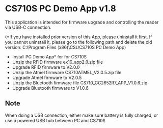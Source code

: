 # CS710S PC Demo App v1.8

This application is intended for firmware upgrade and controlling the reader via USB-C connection.

(*If you have installed prior version of this App, please uninstall it first.  If you cannot uninstall it, please go 
to the following path and delete the old version:  C:\Program Files (x86)\CSL\CS710S PC Demo App\)
 

- Install PC Demo App* for for CS710S
- Unzip the RFID firmware ex10_app2.0.zip file
- Upgrade RFID firmware to V2.0.0
- Unzip the Atmel firmware CS710ATMEL_V2.0.5.zip file
- Upgrade Atmel firmware to V2.0.5
- Unzip the Bluetooth firmware file CS710_CC2652R7_APP_V1.0.6.zip
- Upgrade Bluetooth firmware to V1.0.6

## Note

When doing a USB connection, either make sure battery is fully charged, or use a powered USB hub between PC and CS710S



